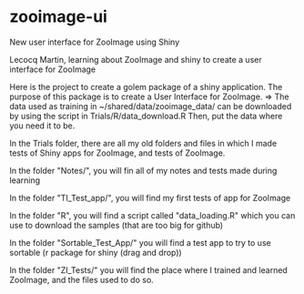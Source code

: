 # zooimage-ui
New user interface for ZooImage using Shiny

Lecocq Martin, learning about ZooImage and shiny to create a user interface for ZooImage


Here is the project to create a golem package of a shiny application.
The purpose of this package is to create a User Interface for ZooImage.
=> The data used as training in ~/shared/data/zooimage_data/ can be downloaded by using the script in Trials/R/data_download.R 
Then, put the data where you need it to be.


In the Trials folder, there are all my old folders and files in which I made tests of Shiny apps for ZooImage, and tests of ZooImage.

  In the folder "Notes/", you will fin all of my notes and tests made during learning

  In the folder "TI_Test_app/", you will find my first tests of app for ZooImage

  In the folder "R", you will find a script called "data_loading.R" which you can use to download the samples (that are too big for github)
  
  In the folder "Sortable_Test_App/" you will find a test app to try to use sortable (r package for shiny (drag and drop))
  
  In the folder "ZI_Tests/" you will find the place where I trained and learned ZooImage, and the files used to do so.